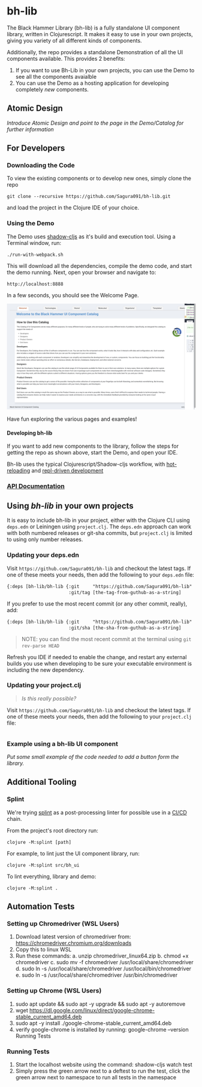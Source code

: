 # bh-lib

The Black Hammer Library (bh-lib) is a fully standalone UI component library, written 
in Clojurescript. It makes it easy to use in your own projects, giving you variety 
of all different kinds of components. 

Additionally, the repo provides a standalone Demonstration of all the UI components 
available. This provides 2 benefits:

1. If you want to use Bh-Lib in your own projects, you can use the Demo to see all the components avaialble
2. You can use the Demo as a hosting application for developing completely _new_ components.

## Atomic Design

*Introduce Atomic Design and point to the page in the Demo/Catalog for further 
information*

## For Developers

### Downloading the Code

To view the existing components or to develop new ones, simply clone the repo

    git clone --recursive https://github.com/Sagura091/bh-lib.git

and load the project in the Clojure IDE of your choice. 

### Using the Demo

The Demo uses [shadow-cljs](https://shadow-cljs.github.io/docs/UsersGuide.html) as 
it's build and execution tool. Using a Terminal window, run:

    ./run-with-webpack.sh

This will download all the dependencies, compile the demo code, and start the
demo running. Next, open your browser and navigate to:

    http://localhost:8888

In a few seconds, you should see the Welcome Page.

![welcome-screen.png](docs%2Fimages%2Fwelcome-screen.png)

Have fun exploring the various pages and examples!


#### Developing bh-lib

If you want to add new components to the library, follow the steps for getting the
repo as shown above, start the Demo, and open your IDE.

Bh-lib uses the typical Clojurescript/Shadow-cljs workflow, with [hot-reloading](https://shadow-cljs.github.io/docs/UsersGuide.html#devtools)
and [repl-driven development]()


### [API Documentation](docs/api/index.html)


## Using *bh-lib* in your own projects

It is easy to include bh-lib in your project, either with the Clojure CLI using 
`deps.edn` or Leiningen using `project.clj`. The `deps.edn` approach can work with 
both numbered releases or git-sha commits, but `project.clj` is limited to using
only number releases.

### Updating your deps.edn

Visit `https://github.com/Sagura091/bh-lib` and checkout the latest tags. If one 
of these meets your needs, then add the following to your `deps.edn` file:

```
{:deps [bh-lib/bh-lib {:git     "https://github.com/Sagura091/bh-lib"
                       :git/tag [the-tag-from-guthub-as-a-string]
```

If you prefer to use the most recent commit (or any other commit, really), add:

```
{:deps [bh-lib/bh-lib {:git     "https://github.com/Sagura091/bh-lib"
                       :git/sha [the-sha-from-guthub-as-a-string]
```

> NOTE: you can find the most recent commit at the terminal using 
> `git rev-parse HEAD` 
                                               
Refresh you IDE if needed to enable the change, and restart any external builds
you use when developing to be sure your executable environment is including the new
dependency.

### Updating your project.clj

> *Is this really possible?*


Visit `https://github.com/Sagura091/bh-lib` and checkout the latest tags. If one
of these meets your needs, then add the following to your `project.clj` file:

```
```


### Example using a bh-lib UI component

_Put some small example of the code needed to add a button form the library._

## Additional Tooling

### Splint

We're trying [splint](https://github.com/NoahTheDuke/splint) as a post-processing 
linter for possible use in a [CI/CD](https://resources.github.com/ci-cd/) chain.

From the project's root directory run: 

    clojure -M:splint [path]

For example, to lint just the UI component library, run:

    clojure -M:splint src/bh_ui

To lint everything, library and demo:

    clojure -M:splint .


## Automation Tests

### Setting up Chromedriver (WSL Users)
1.	Download latest version of chromedriver from:  https://chromedriver.chromium.org/downloads
2.	Copy this to linux WSL
3.	Run these commands:
      a.	unzip chromedriver_linux64.zip
      b.	chmod +x chromedriver
      c.	sudo mv -f chromedriver /usr/local/share/chromedriver
      d.	sudo ln -s /usr/local/share/chromedriver /usr/local/bin/chromedriver
      e.	sudo ln -s /usr/local/share/chromedriver /usr/bin/chromedriver

### Setting up Chrome (WSL Users)
1.	sudo apt update && sudo apt -y upgrade && sudo apt -y autoremove
2.	wget https://dl.google.com/linux/direct/google-chrome-stable_current_amd64.deb
3.	sudo apt -y install ./google-chrome-stable_current_amd64.deb
4.	verify google-chrome is installed by running: google-chrome –version
      Running Tests

### Running Tests

1.	Start the localhost website using the command: shadow-cljs watch test
2.	Simply press the green arrow next to a deftest to run the test, click the green arrow next to namespace to run all tests in the namespace

